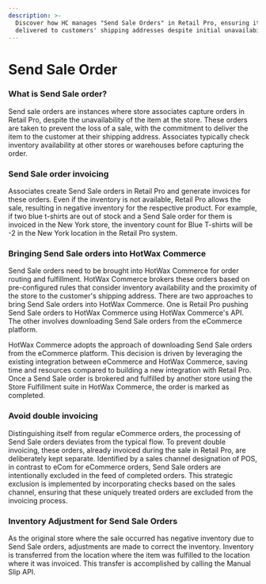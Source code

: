 ```yaml
---
description: >-
  Discover how HC manages "Send Sale Orders" in Retail Pro, ensuring items are
  delivered to customers' shipping addresses despite initial unavailability.
---
```


# Send Sale Order

### What is Send Sale order?

Send sale orders are instances where store associates capture orders in Retail Pro, despite the unavailability of the item at the store. These orders are taken to prevent the loss of a sale, with the commitment to deliver the item to the customer at their shipping address. Associates typically check inventory availability at other stores or warehouses before capturing the order.

### Send Sale order invoicing

Associates create Send Sale orders in Retail Pro and generate invoices for these orders. Even if the inventory is not available, Retail Pro allows the sale, resulting in negative inventory for the respective product. For example, if two blue t-shirts are out of stock and a Send Sale order for them is invoiced in the New York store, the inventory count for Blue T-shirts will be -2 in the New York location in the Retail Pro system.

### Bringing Send Sale orders into HotWax Commerce

Send Sale orders need to be brought into HotWax Commerce for order routing and fulfillment. HotWax Commerce brokers these orders based on pre-configured rules that consider inventory availability and the proximity of the store to the customer's shipping address. There are two approaches to bring Send Sale orders into HotWax Commerce. One is Retail Pro pushing Send Sale orders to HotWax Commerce using HotWax Commerce's API. The other involves downloading Send Sale orders from the eCommerce platform.

HotWax Commerce adopts the approach of downloading Send Sale orders from the eCommerce platform. This decision is driven by leveraging the existing integration between eCommerce and HotWax Commerce, saving time and resources compared to building a new integration with Retail Pro. Once a Send Sale order is brokered and fulfilled by another store using the Store Fulfillment suite in HotWax Commerce, the order is marked as completed.

### Avoid double invoicing

Distinguishing itself from regular eCommerce orders, the processing of Send Sale orders deviates from the typical flow. To prevent double invoicing, these orders, already invoiced during the sale in Retail Pro, are deliberately kept separate. Identified by a sales channel designation of POS, in contrast to eCom for eCommerce orders, Send Sale orders are intentionally excluded in the feed of completed orders. This strategic exclusion is implemented by incorporating checks based on the sales channel, ensuring that these uniquely treated orders are excluded from the invoicing process.

### Inventory Adjustment for Send Sale Orders

As the original store where the sale occurred has negative inventory due to Send Sale orders, adjustments are made to correct the inventory. Inventory is transferred from the location where the item was fulfilled to the location where it was invoiced. This transfer is accomplished by calling the Manual Slip API.

